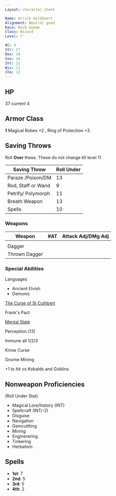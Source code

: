 ```yaml
---
Layout: character_sheet

Name: Arrick Goldheart
Alignment: Neutral good
Race: Rock Gnome
Class: Wizard
Level: 7

AC: 4
Str: 17
Dex: 18
Con: 16
Int: 21
Wis: 11
Cha: 12
---
```




## HP

37 current 4

## Armor Class 

**1** Magical Robes +2 , Ring of Protection +3 

## Saving Throws

Roll **Over** these. These do not change till level 11

| Saving Throw       | Roll Under |
| ------------------ | ---------- |
| Paraze /Poison/DM  | 13         |
| Rod, Staff or Wand | 9          |
| Petrify/ Polymorph | 11         |
| Breath Weapon      | 13         |
| Spells             | 10         |

### Weapons

| Weapon        | #AT  | Attack Adj/DMg Adj |
| ------------- | ---- | ------------------ |
|               |      |                    |
| Dagger        |      |                    |
| Thrown Dagger |      |                    |



### Special Abilities

Languages

- Ancient Elvish
- Demonic 

[The Curse of St Cuthbert](https://scottjbennett.com/toee/the_curse_of_st_cuthbert/)

Frank's Pact

[Mental State](./mental_state)

Perception (13)

Immune all 1/2/3

Know Curse

Gnome Mining

+1 to hit vs Kobalds and Goblins



## Nonweapon Proficiencies

(Roll Under Stat)

- Magical Lore/history (INT)
- Spellcraft (INT/-2)
- Disguise
- Navigation
- Gemcuttting
- Mining
- Enginerering
- Tinkering
- Herbalism

## Spells

- **1st**: 7
- **2nd**: 5
- **3rd**: 5
- **4th**: 2 



